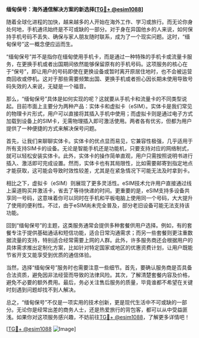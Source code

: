 **缅甸保号：海外通信解决方案的新选择[[TG💪+ @esim1088](https://t.me/s/esim1088)]**

随着全球化进程的加快，越来越多的人开始在海外工作、学习或旅行。而无论你身处何地，手机通讯始终是不可或缺的一部分。对于身在异国他乡的人来说，如何保持手机号码不丢失、确保与家人朋友随时联系，成为了一个现实问题。这时，“缅甸保号”这一概念便应运而生。

“缅甸保号”并不是指你在缅甸使用手机卡，而是通过一种特殊的手机卡或流量卡服务，在更换手机或者出国期间依然能够保留原有的手机号码。这项服务的核心在于“保号”，即让用户的号码即使在更换设备或暂时离开原居住地时，也不会被运营商回收或停机。这对于那些需要频繁出国、更换手机或者担心因长期未使用导致号码失效的人来说，无疑是一个福音。

那么，“缅甸保号”具体是如何实现的呢？这就要从手机卡和流量卡的不同类型说起。目前市面上主要分为两种产品：实体卡和虚拟卡（eSIM）。实体卡是我们常见的物理卡片形式，用户可以直接将其插入手机中使用；而虚拟卡则是通过电子方式加载到设备上的SIM卡，无需物理插入即可激活使用。两者各有优劣，但都为用户提供了一种便捷的方式来解决保号问题。

首先，让我们来聊聊实体卡。实体卡的优点显而易见，它兼容性极强，几乎适用于所有支持SIM卡的设备。无论是智能手机还是功能机，只要支持对应的网络制式，就可以轻松安装实体卡。此外，实体卡的操作简单直观，用户只需按照说明书进行插入、激活即可完成设置。然而，实体卡也有其局限性，比如需要邮寄到指定地点才能获取，这可能会导致时效性较差，尤其是在紧急情况下可能无法及时拿到卡。

相比之下，虚拟卡（eSIM）则展现了更多灵活性。eSIM技术允许用户直接通过线上渠道购买并激活卡，省去了等待快递的时间。更重要的是，eSIM支持多设备共享同一号码，这意味着你可以同时在手机和平板电脑上使用同一个号码，大大提升了使用的便利性。不过，由于eSIM尚未完全普及，部分老旧设备可能无法支持该功能。

回到“缅甸保号”的主题，这类服务通常会提供多种套餐供用户选择。例如，有的套餐专注于提供基础通话和短信功能，适合日常沟通需求；而另一些套餐则更注重数据流量的支持，特别适合经常需要上网的人群。此外，许多服务商还会根据用户的具体需求推出定制化方案，比如针对特定国家或地区的优惠资费计划，让用户既能节省开支又能享受到优质的通信体验。

当然，选择“缅甸保号”服务时也需要注意一些细节。首先，要确认服务商是否具备合法资质，避免因非法经营而导致的法律风险。其次，了解清楚套餐内容及价格，避免不必要的额外费用。最后，务必关注售后服务的质量，毕竟谁都不希望在关键时刻遇到问题却找不到人解决。

总之，“缅甸保号”不仅是一项实用的技术创新，更是现代生活中不可或缺的一部分。无论你是经常出差的商务人士，还是热爱旅行的背包客，都可以从中受益匪浅。如果你对这项服务感兴趣，不妨前往[TG💪+ @esim1088](https://t.me/s/esim1088)，了解更多详情吧！

[[TG💪+ @esim1088](https://t.me/s/esim1088) ![Image](https://i.postimg.cc/4NQfJmqS/Snipaste-2025-05-13-00-14-12.png)]